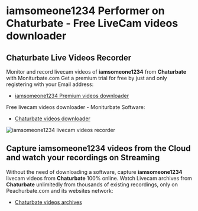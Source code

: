 # iamsomeone1234 Performer on Chaturbate - Free LiveCam videos downloader

## Chaturbate Live Videos Recorder

Monitor and record livecam videos of **iamsomeone1234** from **Chaturbate** with Moniturbate.com
Get a premium trial for free by just and only registering with your Email address:
* [iamsomeone1234 Premium videos downloader](https://moniturbate.com/request-demo-licence-key.html)

Free livecam videos downloader - Moniturbate Software:
* [Chaturbate videos downloader](https://moniturbate.com/moniturbate-download-software.html)

![iamsomeone1234 livecam videos recorder](https://peachurnet.com/templates/moniturbate-software.png)


## Capture iamsomeone1234 videos from the Cloud and watch your recordings on Streaming

Without the need of downloading a software, capture **iamsomeone1234** livecam videos from **Chaturbate** 100% online.
Watch Livecam archives from **Chaturbate** unlimitedly from thousands of existing recordings, only on Peachurbate.com and its websites network:
* [Chaturbate videos archives](https://peachurnet.com/)